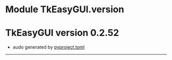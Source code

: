 # Module TkEasyGUI.version

# TkEasyGUI version 0.2.52

- audo generated by [pyproject.toml](https://github.com/kujirahand/tkeasygui-python/blob/main/pyproject.toml)

---------------------------




